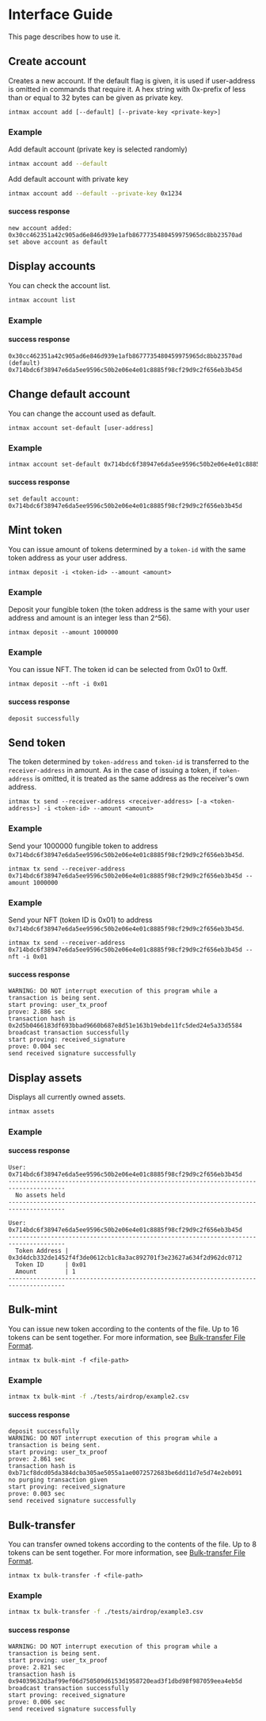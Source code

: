 # Interface Guide

This page describes how to use it.

## Create account

Creates a new account. If the default flag is given, it is used if user-address is omitted in commands that require it.
A hex string with 0x-prefix of less than or equal to 32 bytes can be given as private key.

```
intmax account add [--default] [--private-key <private-key>]
```

### Example

Add default account (private key is selected randomly)

```sh
intmax account add --default
```

Add default account with private key

```sh
intmax account add --default --private-key 0x1234
```

#### success response

```
new account added: 0x30cc462351a42c905ad6e846d939e1afb8677735480459975965dc8bb23570ad
set above account as default
```

<!-- #### failure response

```
Error: designated address was already used
``` -->

## Display accounts

You can check the account list.

```sh
intmax account list
```

### Example

#### success response

```
0x30cc462351a42c905ad6e846d939e1afb8677735480459975965dc8bb23570ad (default)
0x714bdc6f38947e6da5ee9596c50b2e06e4e01c8885f98cf29d9c2f656eb3b45d
```

## Change default account

You can change the account used as default.

```
intmax account set-default [user-address]
```

### Example

```sh
intmax account set-default 0x714bdc6f38947e6da5ee9596c50b2e06e4e01c8885f98cf29d9c2f656eb3b45d
```

#### success response

```
set default account: 0x714bdc6f38947e6da5ee9596c50b2e06e4e01c8885f98cf29d9c2f656eb3b45d
```

<!-- #### failure response

```
Error: given account does not exist in your wallet
```

```
error: Invalid value for '<user-address>': bad hexadecimal sequence size
``` -->

## Mint token

You can issue amount of tokens determined by a `token-id` with the same token address as your user address.

```
intmax deposit -i <token-id> --amount <amount>
```

### Example

Deposit your fungible token (the token address is the same with your user address and amount is an integer less than 2^56).

```
intmax deposit --amount 1000000
```

### Example

You can issue NFT. The token id can be selected from 0x01 to 0xff.

```
intmax deposit --nft -i 0x01
```

#### success response

```
deposit successfully
```

<!-- #### failure response

```
Error: you cannot omit --token-id attribute with --nft flag
```

```
Error: you cannot omit --amount attribute without --nft flag
```

```
Error: it is recommended that the NFT token ID be something other than 0x00
``` -->

## Send token

The token determined by `token-address` and `token-id` is transferred to the `receiver-address` in amount.
As in the case of issuing a token, if `token-address` is omitted, it is treated as the same address as the receiver's own address.

```
intmax tx send --receiver-address <receiver-address> [-a <token-address>] -i <token-id> --amount <amount>
```

### Example

Send your 1000000 fungible token to address `0x714bdc6f38947e6da5ee9596c50b2e06e4e01c8885f98cf29d9c2f656eb3b45d`.

```
intmax tx send --receiver-address 0x714bdc6f38947e6da5ee9596c50b2e06e4e01c8885f98cf29d9c2f656eb3b45d --amount 1000000
```

### Example

Send your NFT (token ID is 0x01) to address `0x714bdc6f38947e6da5ee9596c50b2e06e4e01c8885f98cf29d9c2f656eb3b45d`.

```
intmax tx send --receiver-address 0x714bdc6f38947e6da5ee9596c50b2e06e4e01c8885f98cf29d9c2f656eb3b45d --nft -i 0x01
```

#### success response

```
WARNING: DO NOT interrupt execution of this program while a transaction is being sent.
start proving: user_tx_proof
prove: 2.886 sec
transaction hash is 0x2d5b0466183df693bbad9660b687e8d51e163b19ebde11fc5ded24e5a33d5584
broadcast transaction successfully
start proving: received_signature
prove: 0.004 sec
send received signature successfully
```

<!--
#### failure response

```
Error: output asset amount is too much
```

```
Error: you cannot omit --token-id attribute with --nft flag
```

```
Error: you cannot omit --amount attribute without --nft flag
```

```
Error: it is recommended that the NFT token ID be something other than 0x00
``` -->

## Display assets

Displays all currently owned assets.

```sh
intmax assets
```

### Example

#### success response

```
User: 0x714bdc6f38947e6da5ee9596c50b2e06e4e01c8885f98cf29d9c2f656eb3b45d
--------------------------------------------------------------------------------------
  No assets held
--------------------------------------------------------------------------------------
```

```
User: 0x714bdc6f38947e6da5ee9596c50b2e06e4e01c8885f98cf29d9c2f656eb3b45d
--------------------------------------------------------------------------------------
  Token Address | 0x3d4dcb332de1452f4f3de0612cb1c8a3ac892701f3e23627a634f2d962dc0712
  Token ID      | 0x01
  Amount        | 1
--------------------------------------------------------------------------------------
```

## Bulk-mint

You can issue new token according to the contents of the file. Up to 16 tokens can be sent together.
For more information, see [Bulk-transfer File Format](../tests/airdrop/README.md).

```
intmax tx bulk-mint -f <file-path>
```

### Example

```sh
intmax tx bulk-mint -f ./tests/airdrop/example2.csv
```

#### success response

```
deposit successfully
WARNING: DO NOT interrupt execution of this program while a transaction is being sent.
start proving: user_tx_proof
prove: 2.861 sec
transaction hash is 0xb71cf8dcd05da384dcba305ae5055a1ae0072572683be6dd11d7e5d74e2eb091
no purging transaction given
start proving: received_signature
prove: 0.003 sec
send received signature successfully
```

## Bulk-transfer

You can transfer owned tokens according to the contents of the file. Up to 8 tokens can be sent together.
For more information, see [Bulk-transfer File Format](../tests/airdrop/README.md).

```
intmax tx bulk-transfer -f <file-path>
```

### Example

```sh
intmax tx bulk-transfer -f ./tests/airdrop/example3.csv
```

#### success response

```
WARNING: DO NOT interrupt execution of this program while a transaction is being sent.
start proving: user_tx_proof
prove: 2.821 sec
transaction hash is 0x94039632d3af99ef06d750509d6153d1958720ead3f1dbd98f987059eea4eb5d
broadcast transaction successfully
start proving: received_signature
prove: 0.006 sec
send received signature successfully
```

<!-- #### failure response

```
Error: output asset amount is too much
``` -->
